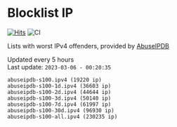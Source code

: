 # Blocklist IP

[![Hits](https://hits.seeyoufarm.com/api/count/incr/badge.svg?url=https%3A%2F%2Fgithub.com%2Fborestad%2Fblocklist-ip%2F&count_bg=%2379C83D&title_bg=%23555555&icon=&icon_color=%23E7E7E7&title=hits&edge_flat=false)](https://hits.seeyoufarm.com)  ![CI](https://img.shields.io/github/workflow/status/borestad/blocklist-ip/CI?style=flat-square)

Lists with worst IPv4 offenders, provided by [AbuseIPDB](https://www.abuseipdb.com/)

<!-- FOOTER-PLACEHOLDER -->
Updated every 5 hours<br>
Last update: `2023-03-06 - 00:20:35`
```
abuseipdb-s100.ipv4 (19220 ip)
abuseipdb-s100-1d.ipv4 (36603 ip)
abuseipdb-s100-2d.ipv4 (44644 ip)
abuseipdb-s100-3d.ipv4 (50140 ip)
abuseipdb-s100-7d.ipv4 (61997 ip)
abuseipdb-s100-30d.ipv4 (96930 ip)
abuseipdb-s100-all.ipv4 (230235 ip)
```
